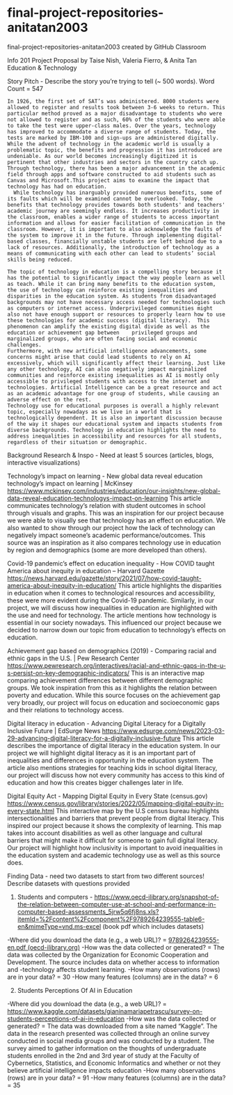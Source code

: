 # final-project-repositories-anitatan2003
final-project-repositories-anitatan2003 created by GitHub Classroom

Info 201 Project Proposal by Taise Nish, Valeria Fierro, & Anita Tan
Education & Technology

Story Pitch - Describe the story you’re trying to tell  (~ 500 words). 
Word Count = 547

	In 1926, the first set of SAT’s was administered. 8000 students were allowed to register and results took between 3-6 weeks to return. This particular method proved as a major disadvantage to students who were not allowed to register and as such, 60% of the students who were able to take the test were upper-class males. Over the years, technology has improved to accommodate a diverse range of students. Today, the tests are marked by IBM-100 and sign-ups are administered digitally. While the advent of technology in the academic world is usually a problematic topic, the benefits and progression it has introduced are undeniable. As our world becomes increasingly digitized it is pertinent that other industries and sectors in the country catch up. Through technology, there has been a major advancement in the academic field through apps and software constructed to aid students such as Canvas and Microsoft.This project aims to examine the impact that technology has had on education. 
      While technology has inarguably provided numerous benefits, some of its faults which will be examined cannot be overlooked. Today, the benefits that technology provides towards both students' and teachers' academic journey are seemingly endless. It increases productivity in the classroom, enables a wider range of students to access important information and allows for easier facilitation of communication in the classroom. However, it is important to also acknowledge the faults of the system to improve it in the future. Through implementing digital-based classes, financially unstable students are left behind due to a lack of resources. Additionally, the introduction of technology as a means of communicating with each other can lead to students’ social skills being reduced.

	The topic of technology in education is a compelling story because it has the potential to significantly impact the way people learn as well as teach. While it can bring many benefits to the education system, the use of technology can reinforce existing inequalities and disparities in the education system. As students from disadvantaged backgrounds may not have necessary access needed for technologies such as computers or internet access. Underprivileged communities might also not have enough support or resources to properly learn how to use these technologies for academic success (digital literacy).  This phenomenon can amplify the existing digital divide as well as the education or achievement gap between 	privileged groups and marginalized groups, who are often facing social and economic challenges.
	Furthermore, with new artificial intelligence advancements, some concerns might arise that could lead students to rely on AI excessively, which will significantly affect their learning. Just like any other technology, AI can also negatively impact marginalized communities and reinforce existing inequalities as AI is mostly only accessible to privileged students with access to the internet and technologies. Artificial Intelligence can be a great resource and act as an academic advantage for one group of students, while causing an adverse effect on the rest. 
	Technology use for educational purposes is overall a highly relevant topic, especially nowadays as we live in a world that is technologically dependent. It is also an important discussion because of the way it shapes our educational system and impacts students from diverse backgrounds. Technology in education highlights the need to address inequalities in accessibility and resources for all students, regardless of their situation or demographic. 


Background Research & Inspo - Need at least 5 sources (articles, blogs, interactive visualizations)

Technology’s impact on learning -  New global data reveal education technology’s impact on learning | McKinsey https://www.mckinsey.com/industries/education/our-insights/new-global-data-reveal-education-technologys-impact-on-learning
This article communicates technology’s relation with student outcomes in school through visuals and graphs. This was an inspiration for our project because we were able to visually see that technology has an effect on education. 
We also wanted to show through our project how the lack of technology can negatively impact someone’s academic performance/outcomes. This source was an inspiration as it  also compares technology use in education by region and demographics (some are more developed than others).

Covid-19 pandemic’s effect on education inequality - How COVID taught America about inequity in education – Harvard Gazette https://news.harvard.edu/gazette/story/2021/07/how-covid-taught-america-about-inequity-in-education/
This article highlights the disparities in education when it comes to technological resources and accessibility, these were more evident during the Covid-19 pandemic. Similarly, in our project, we will discuss how inequalities in education are highlighted with the use and need for technology. 
The article mentions how technology is essential in our society nowadays. This influenced our project because we decided to narrow down our topic from education to technology’s effects on education.

Achievement gap based on demographics (2019) - Comparing racial and ethnic gaps in the U.S. | Pew Research Center https://www.pewresearch.org/interactives/racial-and-ethnic-gaps-in-the-u-s-persist-on-key-demographic-indicators/
This is an interactive map comparing achievement differences between different demographic groups. We took inspiration from this as it highlights the relation between poverty and education. 
While this source focuses on the achievement gap very broadly, our project will focus on education and socioeconomic gaps and their relations to technology access. 

Digital literacy in education - Advancing Digital Literacy for a Digitally Inclusive Future | EdSurge News https://www.edsurge.com/news/2023-03-29-advancing-digital-literacy-for-a-digitally-inclusive-future
This article describes the importance of digital literacy in the education system. In our project we will highlight digital	literacy as it is an important part of inequalities and differences in opportunity in the education system.
The article also mentions strategies for teaching kids in school digital literacy, our project will discuss how not every community has access to this kind of education and how this creates bigger challenges later in life. 

Digital Equity Act - Mapping Digital Equity in Every State (census.gov) https://www.census.gov/library/stories/2022/05/mapping-digital-equity-in-every-state.html
This interactive map by the U.S census bureau highlights intersectionalities and barriers that prevent people from digital literacy. This inspired our project because it shows the complexity of learning.
This map takes into account disabilities as well as other language and cultural barriers that might make it difficult for someone to gain full digital literacy. Our project will highlight how inclusivity is important to avoid inequalities in the education system and academic technology use as well as this source does. 


Finding Data - need two datasets to start from two different sources! Describe datasets with questions provided

1. Students and computers - https://www.oecd-ilibrary.org/snapshot-of-the-relation-between-computer-use-at-school-and-performance-in-computer-based-assessments_5jrw5q6fj8ns.xls?itemId=%2Fcontent%2Fcomponent%2F9789264239555-table6-en&mimeType=vnd.ms-excel  (book pdf which includes datasets)  

-Where did you download the data (e.g., a web URL)? =  [9789264239555-en.pdf (oecd-ilibrary.org)](https://www.oecd-ilibrary.org/docserver/9789264239555-en.pdf?expires=1682302828&id=id&accname=guest&checksum=33F61F71E6E50582821E5A8737641287) 
-How was the data collected or generated? = The data was collected by the Organization for Economic Cooperation and Development. The source includes data on whether access to information and -technology affects student learning.
-How many observations (rows) are in your data? = 30
-How many features (columns) are in the data? = 6

2. Students Perceptions Of AI in Education

-Where did you download the data (e.g., a web URL)? = https://www.kaggle.com/datasets/gianinamariapetrascu/survey-on-students-perceptions-of-ai-in-education
-How was the data collected or generated? = The data was downloaded from a site named “Kaggle”. The data in the research presented was collected through an online survey conducted in social media groups and was conducted by a student. The survey aimed to gather information on the thoughts of undergraduate students enrolled in the 2nd and 3rd year of study at the Faculty of Cybernetics, Statistics, and Economic Informatics and whether or not they believe artificial intelligence impacts education
-How many observations (rows) are in your data? = 91
-How many features (columns) are in the data? =  35

